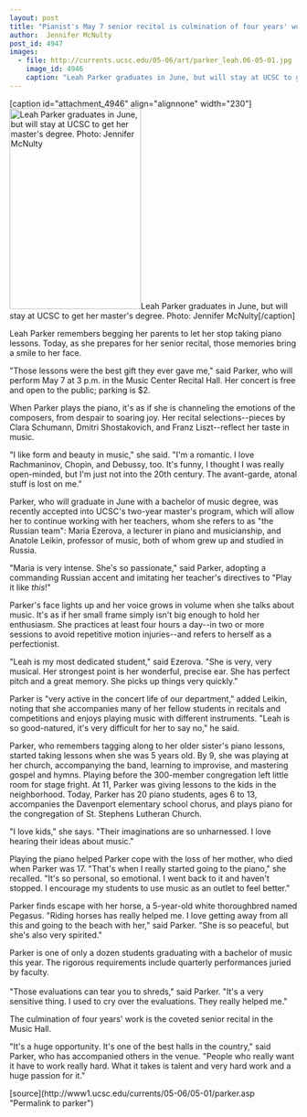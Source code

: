 ```yaml
---
layout: post
title: "Pianist's May 7 senior recital is culmination of four years' work"
author:  Jennifer McNulty
post_id: 4947
images:
  - file: http://currents.ucsc.edu/05-06/art/parker_leah.06-05-01.jpg
    image_id: 4946
    caption: "Leah Parker graduates in June, but will stay at UCSC to get her master's degree. Photo: Jennifer McNulty"
---
```


[caption id="attachment_4946" align="alignnone" width="230"]<a href="http://localhost/mysite/wp-content/uploads/2006/05/parker_leah.06-05-01.jpg"><img class="size-full wp-image-4946" src="http://localhost/mysite/wp-content/uploads/2006/05/parker_leah.06-05-01.jpg" alt="Leah Parker graduates in June, but will stay at UCSC to get her master's degree. Photo: Jennifer McNulty" width="230" height="351" /></a>Leah Parker graduates in June, but will stay at UCSC to get her master's degree. Photo: Jennifer McNulty[/caption]
<a name="content" id="content"></a>
<p>
  Leah Parker remembers begging her parents to let her stop taking piano lessons. Today, as she prepares for her senior recital, those memories bring a smile to her face.
</p>
<p>
  "Those lessons were the best gift they ever gave me," said Parker, who will perform May 7 at 3 p.m. in the Music Center Recital Hall. Her concert is free and open to the public; parking is $2.
</p>
<p>
  When Parker plays the piano, it's as if she is channeling the emotions of the composers, from despair to soaring joy. Her recital selections--pieces by Clara Schumann, Dmitri Shostakovich, and Franz Liszt--reflect her taste in music.
</p>
<p>
  "I like form and beauty in music," she said. "I'm a romantic. I love Rachmaninov, Chopin, and Debussy, too. It's funny, I thought I was really open-minded, but I'm just not into the 20th century. The avant-garde, atonal stuff is lost on me."
</p>
<p>
  Parker, who will graduate in June with a bachelor of music degree, was recently accepted into UCSC's two-year master's program, which will allow her to continue working with her teachers, whom she refers to as "the Russian team": Maria Ezerova, a lecturer in piano and musicianship, and Anatole Leikin, professor of music, both of whom grew up and studied in Russia.
</p>
<p>
  "Maria is very intense. She's so passionate," said Parker, adopting a commanding Russian accent and imitating her teacher's directives to "Play it like <em>this</em>!"
</p>
<p>
  Parker's face lights up and her voice grows in volume when she talks about music. It's as if her small frame simply isn't big enough to hold her enthusiasm. She practices at least four hours a day--in two or more sessions to avoid repetitive motion injuries--and refers to herself as a perfectionist.
</p>
<p>
  "Leah is my most dedicated student," said Ezerova. "She is very, very musical. Her strongest point is her wonderful, precise ear. She has perfect pitch and a great memory. She picks up things very quickly."
</p>
<p>
  Parker is "very active in the concert life of our department," added Leikin, noting that she accompanies many of her fellow students in recitals and competitions and enjoys playing music with different instruments. "Leah is so good-natured, it's very difficult for her to say no," he said.
</p>
<p>
  Parker, who remembers tagging along to her older sister's piano lessons, started taking lessons when she was 5 years old. By 9, she was playing at her church, accompanying the band, learning to improvise, and mastering gospel and hymns. Playing before the 300-member congregation left little room for stage fright. At 11, Parker was giving lessons to the kids in the neighborhood. Today, Parker has 20 piano students, ages 6 to 13, accompanies the Davenport elementary school chorus, and plays piano for the congregation of St. Stephens Lutheran Church.
</p>
<p>
  "I love kids," she says. "Their imaginations are so unharnessed. I love hearing their ideas about music."
</p>
<p>
  Playing the piano helped Parker cope with the loss of her mother, who died when Parker was 17. "That's when I really started going to the piano," she recalled. "It's so personal, so emotional. I went back to it and haven't stopped. I encourage my students to use music as an outlet to feel better."
</p>
<p>
  Parker finds escape with her horse, a 5-year-old white thoroughbred named Pegasus. "Riding horses has really helped me. I love getting away from all this and going to the beach with her," said Parker. "She is so peaceful, but she's also very spirited."
</p>
<p>
  Parker is one of only a dozen students graduating with a bachelor of music this year. The rigorous requirements include quarterly performances juried by faculty.<br>
  <br>
  "Those evaluations can tear you to shreds," said Parker. "It's a very sensitive thing. I used to cry over the evaluations. They really helped me."
</p>
<p>
  The culmination of four years' work is the coveted senior recital in the Music Hall.
</p>
<p>
  "It's a huge opportunity. It's one of the best halls in the country," said Parker, who has accompanied others in the venue. "People who really want it have to work really hard. What it takes is talent and very hard work and a huge passion for it."
</p>
[source](http://www1.ucsc.edu/currents/05-06/05-01/parker.asp "Permalink to parker")
